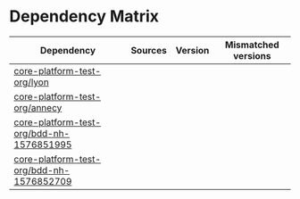 # Dependency Matrix

Dependency | Sources | Version | Mismatched versions
---------- | ------- | ------- | -------------------
[core-platform-test-org/lyon](https://github.com/core-platform-test-org/lyon.git) |  | []() | 
[core-platform-test-org/annecy](https://github.com/core-platform-test-org/annecy.git) |  | []() | 
[core-platform-test-org/bdd-nh-1576851995](https://github.com/core-platform-test-org/bdd-nh-1576851995.git) |  | []() | 
[core-platform-test-org/bdd-nh-1576852709](https://github.com/core-platform-test-org/bdd-nh-1576852709.git) |  | []() | 
